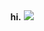 <div align="center">
  <b>hi.</b>
  <img src="https://github-readme-stats.vercel.app/api?username=kqito&count_private=true&theme=react" />
</div>
